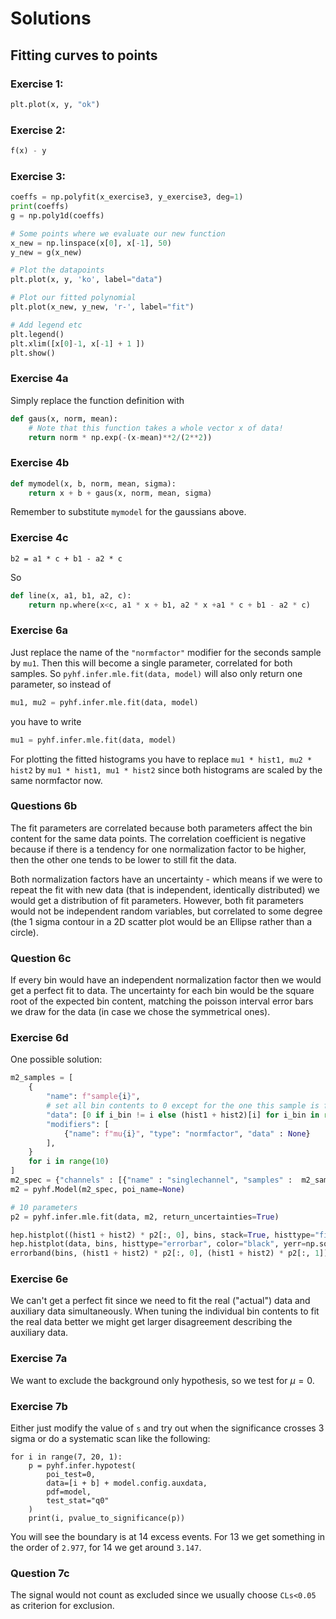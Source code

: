 # Solutions

## Fitting curves to points

### Exercise 1: 

```python
plt.plot(x, y, "ok")
```

### Exercise 2:

```python
f(x) - y
```

### Exercise 3:

```python
coeffs = np.polyfit(x_exercise3, y_exercise3, deg=1)
print(coeffs)
g = np.poly1d(coeffs)

# Some points where we evaluate our new function
x_new = np.linspace(x[0], x[-1], 50)
y_new = g(x_new)

# Plot the datapoints
plt.plot(x, y, 'ko', label="data")

# Plot our fitted polynomial
plt.plot(x_new, y_new, 'r-', label="fit")

# Add legend etc
plt.legend()
plt.xlim([x[0]-1, x[-1] + 1 ])
plt.show()
```

### Exercise 4a

Simply replace the function definition with

```python
def gaus(x, norm, mean):
    # Note that this function takes a whole vector x of data!
    return norm * np.exp(-(x-mean)**2/(2**2))
```

### Exercise 4b

```python
def mymodel(x, b, norm, mean, sigma):
    return x + b + gaus(x, norm, mean, sigma)
```

Remember to substitute ``mymodel`` for the gaussians above.

### Exercise 4c

```
b2 = a1 * c + b1 - a2 * c
```

So

```python
def line(x, a1, b1, a2, c):
    return np.where(x<c, a1 * x + b1, a2 * x +a1 * c + b1 - a2 * c)
```

### Exercise 6a

Just replace the name of the `"normfactor"` modifier for the seconds sample by
`mu1`. Then this will become a single parameter, correlated for both samples. So
`pyhf.infer.mle.fit(data, model)` will also only return one parameter, so
instead of

```python
mu1, mu2 = pyhf.infer.mle.fit(data, model)
```

you have to write

```python
mu1 = pyhf.infer.mle.fit(data, model)
```

For plotting the fitted histograms you have to replace `mu1 * hist1, mu2 *
hist2` by `mu1 * hist1, mu1 * hist2` since both histograms are scaled by the
same normfactor now.

### Questions 6b

The fit parameters are correlated because both parameters affect the bin content
for the same data points. The correlation coefficient is negative because if
there is a tendency for one normalization factor to be higher, then the other
one tends to be lower to still fit the data.

Both normalization factors have an uncertainty - which means if we were to
repeat the fit with new data (that is independent, identically distributed) we
would get a distribution of fit parameters. However, both fit parameters would
not be independent random variables, but correlated to some degree (the 1 sigma
contour in a 2D scatter plot would be an Ellipse rather than a circle).

### Question 6c

If every bin would have an independent normalization factor then we would get a
perfect fit to data. The uncertainty for each bin would be the square root of
the expected bin content, matching the poisson interval error bars we draw for
the data (in case we chose the symmetrical ones).

### Exercise 6d

One possible solution:

```python
m2_samples = [
    {
        "name": f"sample{i}",
        # set all bin contents to 0 except for the one this sample is for
        "data": [0 if i_bin != i else (hist1 + hist2)[i] for i_bin in range(10)],
        "modifiers": [
            {"name": f"mu{i}", "type": "normfactor", "data" : None}
        ],
    }
    for i in range(10)
]
m2_spec = {"channels" : [{"name" : "singlechannel", "samples" :  m2_samples}]}
m2 = pyhf.Model(m2_spec, poi_name=None)

# 10 parameters
p2 = pyhf.infer.mle.fit(data, m2, return_uncertainties=True)

hep.histplot((hist1 + hist2) * p2[:, 0], bins, stack=True, histtype="fill")
hep.histplot(data, bins, histtype="errorbar", color="black", yerr=np.sqrt(data))
errorband(bins, (hist1 + hist2) * p2[:, 0], (hist1 + hist2) * p2[:, 1])
```

### Exercise 6e

We can't get a perfect fit since we need to fit the real ("actual") data and
auxiliary data simultaneously. When tuning the individual bin contents to fit
the real data better we might get larger disagreement describing the auxiliary
data.

### Exercise 7a

We want to exclude the background only hypothesis, so we test for $\mu=0$.

### Exercise 7b

Either just modify the value of `s` and try out when the significance crosses 3
sigma or do a systematic scan like the following:

```
for i in range(7, 20, 1):
    p = pyhf.infer.hypotest(
        poi_test=0,
        data=[i + b] + model.config.auxdata,
        pdf=model,
        test_stat="q0"
    )
    print(i, pvalue_to_significance(p))
```

You will see the boundary is at 14 excess events. For 13 we get something in the
order of `2.977`, for 14 we get around `3.147`.

### Question 7c

The signal would not count as excluded since we usually choose `CLs<0.05` as
criterion for exclusion.
